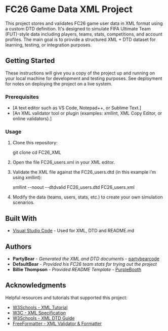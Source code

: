 # FC26 Game Data XML Project

This project stores and validates FC26 game user data in XML format using a custom DTD definition.
It's designed to simulate FIFA Ultimate Team (FUT)-style data including players, teams, stats, competitions, and account profiles.
The main goal is to provide a structured XML + DTD dataset for learning, testing, or integration purposes.


## Getting Started

These instructions will give you a copy of the project up and running on
your local machine for development and testing purposes. See deployment
for notes on deploying the project on a live system.

### Prerequisites

- [A text editor such as VS Code, Notepad++, or Sublime Text.]
- [An XML validator tool or plugin (examples: xmllint, XML Copy Editor, or online validators).]

### Usage


1. Clone this repository:

    git clone
    cd FC26_XML

2. Open the file FC26_users.xml in your XML editor.

3. Validate the XML file against the FC26_users.dtd (in this example i'm using xmllint):

    xmllint --noout --dtdvalid FC26_users.dtd FC26_users.xml

4. Modify the data (teams, users, stats, etc.) to create your own simulation scenarios.


## Built With

  - [Visual Studio Code](https://code.visualstudio.com/) - Used for XML, DTD and README.md



## Authors

  - **PartyBear** - *Generated the XML and DTD documents* -
    [partybearcode](https://github.com/partybearcode)
  - **DefaultBear** - *Provided his FC26 team stats for trying out the project*
  - **Billie Thompson** - *Provided README Template* -
    [PurpleBooth](https://github.com/PurpleBooth)

## Acknowledgments


Helpful resources and tutorials that supported this project:

- [W3Schools - XML Tutorial](https://www.w3schools.com/xml/)
- [W3C - XML Specification](https://www.w3.org/XML/)
- [W3Schools - XML DTD Guide](https://www.w3schools.com/xml/xml_dtd_intro.asp)
- [FreeFormatter - XML Validator & Formatter](https://www.freeformatter.com/xml-validator-xsd.html)
